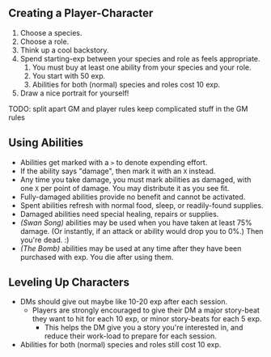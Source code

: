 ## Creating a Player-Character
1. Choose a species.
1. Choose a role.
1. Think up a cool backstory.
1. Spend starting-exp between your species and role as feels appropriate.
    1. You must buy at least one ability from your species and your role.
    1. You start with 50 exp.
    1. Abilities for both (normal) species and roles cost 10 exp.
1. Draw a nice portrait for yourself!

TODO: split apart GM and player rules
keep complicated stuff in the GM rules

## Using Abilities
- Abilities get marked with a `>` to denote expending effort.
- If the ability says "damage", then mark it with an `X` instead.
- Any time you take damage, you must mark abilities as damaged,
  with one `X` per point of damage. You may distribute it as you see fit.
- Fully-damaged abilities provide no benefit and cannot be activated.
- Spent abilities refresh with normal food, sleep, or readily-found supplies.
- Damaged abilities need special healing, repairs or supplies.
- _(Swan Song)_ abilities may be used when you have taken at least
  75% damage. (Or instantly, if an attack or ability would drop you to 0%.)
  Then you're dead. :)
- _(The Bomb)_ abilities may be used at any time after they have been
  purchased with exp. You die after using them.

## Leveling Up Characters
- DMs should give out maybe like 10-20 exp after each session.
    - Players are strongly encouraged to give their DM
      a major story-beat they want to hit for each 10 exp,
      or minor story-beats for each 5 exp.
        - This helps the DM give you a story you're interested in, and
          reduce their work-load to prepare for each session.
- Abilities for both (normal) species and roles still cost 10 exp.
